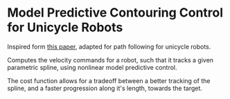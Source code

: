 # Model Predictive Contouring Control for Unicycle Robots

Inspired form [this paper](https://ieeexplore.ieee.org/abstract/document/5717042?casa_token=TZz-NFfVWaUAAAAA:H5cBRGcLZFL4-GFpyKxOwCsNyR8XkVZgOh5UyK7QLt_x0KWPZMqi-lpPfSn8mHe3yo8zRApRdSxVmOE), adapted for path following for unicycle robots. 

Computes the velocity commands for a robot, such that it tracks a given parametric spline, using nonlinear model predictive control. 

The cost function allows for a tradeoff between a better tracking of the spline, and a faster progression along it's length, towards the target.


